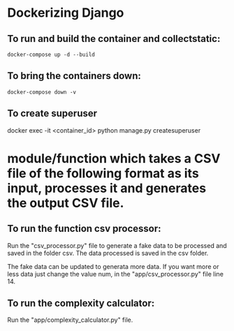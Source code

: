 # Dockerizing Django

## To run and build the container and collectstatic:

    docker-compose up -d --build

## To bring the containers down:
    docker-compose down -v

## To create superuser
docker exec -it <container_id> python manage.py createsuperuser

# module/function which takes a CSV file of the following format as its input, processes it and generates the output CSV file.

## To run the function csv processor:
Run the "csv_processor.py" file to generate a fake data to be processed and saved in the folder
csv. The data processed is saved in the csv folder.

The fake data can be updated to generata more data. If you want more or less data just change the value num,
in the "app/csv_processor.py" file line 14.

## To run the complexity calculator:
Run the "app/complexity_calculator.py" file.